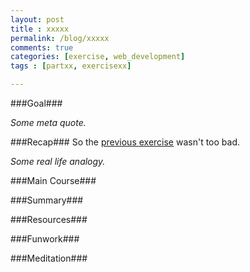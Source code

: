 ```yaml
---
layout: post
title : xxxxx
permalink: /blog/xxxxx
comments: true
categories: [exercise, web_development]
tags : [partxx, exercisexx]

---
```


###Goal###


_Some meta quote._

###Recap###
So the [previous exercise](../first-site-with-git-generator/) wasn\'t too bad.

_Some real life analogy._

###Main Course###



###Summary###


###Resources###


###Funwork###


###Meditation###

